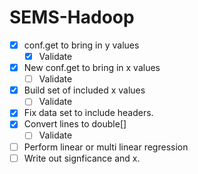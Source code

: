 # SEMS-Hadoop

- [x] conf.get to bring in y values
    - [x] Validate
- [x] New conf.get to bring in x values
    - [ ] Validate
- [x] Build set of included x values
    - [ ] Validate
- [x] Fix data set to include headers.
- [x] Convert lines to double[]
    - [ ] Validate
- [ ] Perform linear or multi linear regression
- [ ] Write out signficance and x.